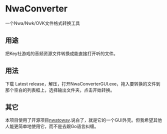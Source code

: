 # NwaConverter
一个Nwa/Nwk/OVK文件格式转换工具
## 用途
把Key社游戏的音频资源文件转换成能直接打开听的文件。
## 用法
下载 Latest release，解压，打开NwaConverterGUI.exe，拖入要转换的文件到那个空白的列表框上，选择输出文件夹，点击开始转换。
## 其它
本项目使用了开源项目[nwatowav](https://github.com/hasenbanck/nwatowav "nwatowav").说白了，就是它的一个GUI外壳。但我希望其他人能更简单地使用它，而不是去跟Go语言纠缠。

